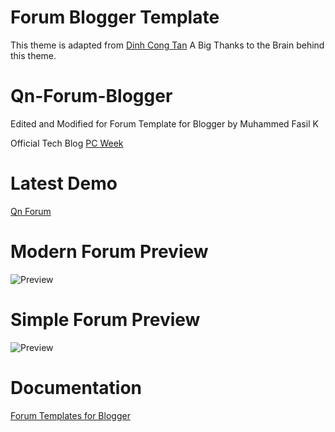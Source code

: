 # Forum Blogger Template

This theme is adapted from [Dinh Cong Tan](https://github.com/f7deat)
A Big Thanks to the Brain behind this theme.

# Qn-Forum-Blogger

Edited and Modified for Forum Template for Blogger by Muhammed Fasil K

Official Tech Blog [PC Week](https://www.pcweek.in)

# Latest Demo

[Qn Forum](https://qnforum.blogspot.com/)

# Modern Forum Preview

![Preview](https://1.bp.blogspot.com/-o58CPXv0pzI/W_uUfngrlDI/AAAAAAAAAcg/NIP5SMqqXKgghZqu146WsGrue24uqJ9UgCLcBGAs/s1600/forum-min.PNG)

# Simple Forum Preview

![Preview](https://2.bp.blogspot.com/-D3YE977WgNo/W8zXy7-nHPI/AAAAAAAAAbM/U_OJ6p8_l-kZSzXeVKxXFq_Yu2O--fxPwCLcBGAs/s1600/qn-forum-logo.PNG)

# Documentation

[Forum Templates for Blogger](https://www.pcweek.in/2018/12/forum-templates-for-blogger.html)
